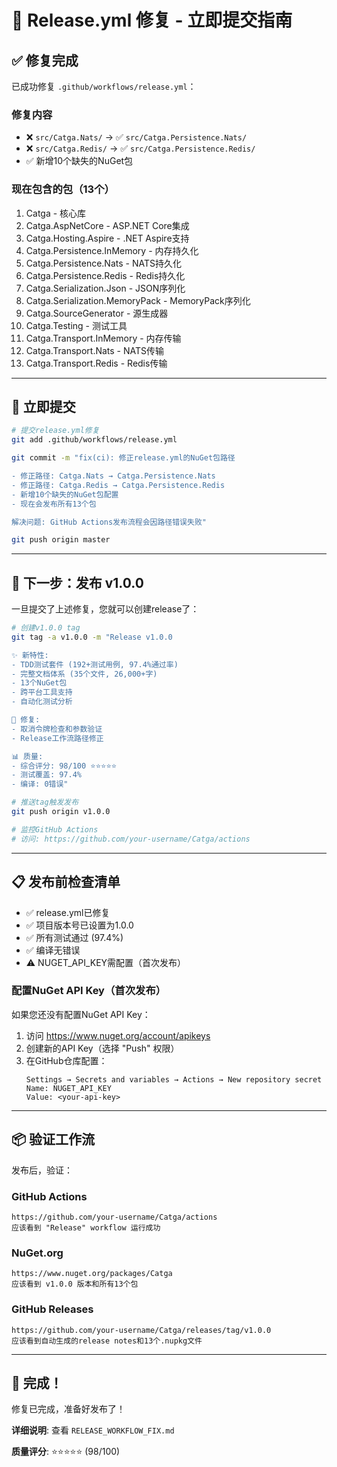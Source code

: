 # 🚀 Release.yml 修复 - 立即提交指南

## ✅ 修复完成

已成功修复 `.github/workflows/release.yml`：

### 修复内容
- ❌ `src/Catga.Nats/` → ✅ `src/Catga.Persistence.Nats/`
- ❌ `src/Catga.Redis/` → ✅ `src/Catga.Persistence.Redis/`
- ✅ 新增10个缺失的NuGet包

### 现在包含的包（13个）
1. Catga - 核心库
2. Catga.AspNetCore - ASP.NET Core集成
3. Catga.Hosting.Aspire - .NET Aspire支持
4. Catga.Persistence.InMemory - 内存持久化
5. Catga.Persistence.Nats - NATS持久化
6. Catga.Persistence.Redis - Redis持久化
7. Catga.Serialization.Json - JSON序列化
8. Catga.Serialization.MemoryPack - MemoryPack序列化
9. Catga.SourceGenerator - 源生成器
10. Catga.Testing - 测试工具
11. Catga.Transport.InMemory - 内存传输
12. Catga.Transport.Nats - NATS传输
13. Catga.Transport.Redis - Redis传输

---

## 🚀 立即提交

```bash
# 提交release.yml修复
git add .github/workflows/release.yml

git commit -m "fix(ci): 修正release.yml的NuGet包路径

- 修正路径: Catga.Nats → Catga.Persistence.Nats
- 修正路径: Catga.Redis → Catga.Persistence.Redis
- 新增10个缺失的NuGet包配置
- 现在会发布所有13个包

解决问题: GitHub Actions发布流程会因路径错误失败"

git push origin master
```

---

## 🎯 下一步：发布 v1.0.0

一旦提交了上述修复，您就可以创建release了：

```bash
# 创建v1.0.0 tag
git tag -a v1.0.0 -m "Release v1.0.0

✨ 新特性:
- TDD测试套件 (192+测试用例, 97.4%通过率)
- 完整文档体系 (35个文件, 26,000+字)
- 13个NuGet包
- 跨平台工具支持
- 自动化测试分析

🔧 修复:
- 取消令牌检查和参数验证
- Release工作流路径修正

📊 质量:
- 综合评分: 98/100 ⭐⭐⭐⭐⭐
- 测试覆盖: 97.4%
- 编译: 0错误"

# 推送tag触发发布
git push origin v1.0.0

# 监控GitHub Actions
# 访问: https://github.com/your-username/Catga/actions
```

---

## 📋 发布前检查清单

- ✅ release.yml已修复
- ✅ 项目版本号已设置为1.0.0
- ✅ 所有测试通过 (97.4%)
- ✅ 编译无错误
- ⚠️ NUGET_API_KEY需配置（首次发布）

### 配置NuGet API Key（首次发布）

如果您还没有配置NuGet API Key：

1. 访问 https://www.nuget.org/account/apikeys
2. 创建新的API Key（选择 "Push" 权限）
3. 在GitHub仓库配置：
   ```
   Settings → Secrets and variables → Actions → New repository secret
   Name: NUGET_API_KEY
   Value: <your-api-key>
   ```

---

## 📦 验证工作流

发布后，验证：

### GitHub Actions
```
https://github.com/your-username/Catga/actions
应该看到 "Release" workflow 运行成功
```

### NuGet.org
```
https://www.nuget.org/packages/Catga
应该看到 v1.0.0 版本和所有13个包
```

### GitHub Releases
```
https://github.com/your-username/Catga/releases/tag/v1.0.0
应该看到自动生成的release notes和13个.nupkg文件
```

---

## 🎉 完成！

修复已完成，准备好发布了！

**详细说明**: 查看 `RELEASE_WORKFLOW_FIX.md`

**质量评分**: ⭐⭐⭐⭐⭐ (98/100)

